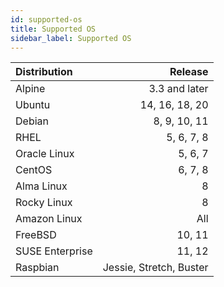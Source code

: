 ```yaml
---
id: supported-os
title: Supported OS
sidebar_label: Supported OS
---
```


| Distribution |                    Release |
|:-------------|---------------------------:|
| Alpine       |              3.3 and later |
| Ubuntu       |              14, 16, 18, 20|
| Debian       |                8, 9, 10, 11|
| RHEL         |                  5, 6, 7, 8|
| Oracle Linux |                     5, 6, 7|
| CentOS       |                     6, 7, 8|
| Alma  Linux  |                           8|
| Rocky Linux  |                           8|
| Amazon Linux |                         All|
| FreeBSD      |                      10, 11|
| SUSE Enterprise |                   11, 12|
| Raspbian     |    Jessie, Stretch, Buster |
